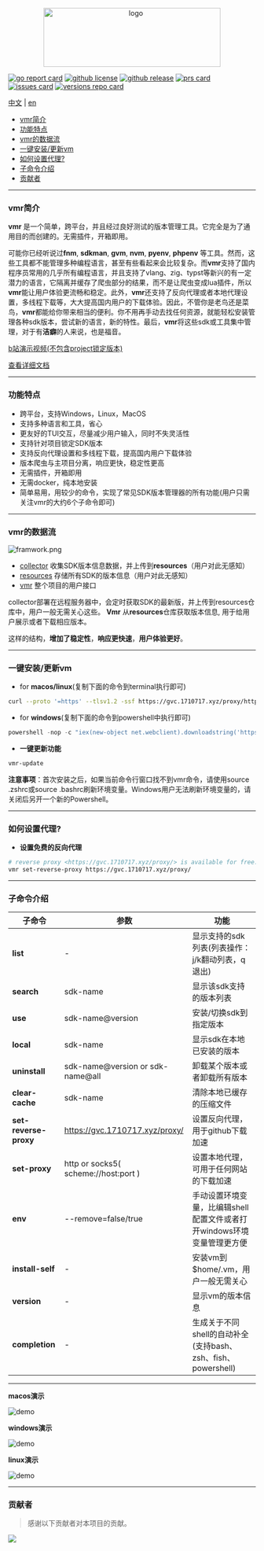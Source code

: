 <p style="" align="center">
  <!-- <img src="https://github.com/moqsien/img_repo/raw/main/vm_header_photo_2.png" alt="logo" width="720" height="240"> -->
  <img src="https://github.com/moqsien/img_repo/raw/main/vmr_logo.png" alt="logo" width="360" height="120">
</p>

[![go report card](https://img.shields.io/badge/go%20report-a+-brightgreen.svg?style=for-the-badge)](https://goreportcard.com/report/github.com/gvcgo/version-manager)
[![github license](https://img.shields.io/github/license/gvcgo/version-manager?style=for-the-badge)](license)
[![github release](https://img.shields.io/github/v/release/gvcgo/version-manager?display_name=tag&style=for-the-badge)](https://github.com/gvcgo/version-manager/releases)
[![prs card](https://img.shields.io/badge/prs-vm-cyan.svg?style=for-the-badge)](https://github.com/gvcgo/version-manager/pulls)
[![issues card](https://img.shields.io/badge/issues-vm-pink.svg?style=for-the-badge)](https://github.com/gvcgo/version-manager/issues)
[![versions repo card](https://img.shields.io/badge/versions-repo-blue.svg?style=for-the-badge)](https://github.com/gvcgo/resources)

[中文](https://github.com/gvcgo/version-manager/blob/main/docs/readmecn.md) | [en](https://github.com/gvcgo/version-manager)

- [vmr简介](#vmr简介)
- [功能特点](#功能特点)
- [vmr的数据流](#vmr的数据流)
- [一键安装/更新vm](#一键安装更新vm)
- [如何设置代理?](#如何设置代理)
- [子命令介绍](#子命令介绍)
- [贡献者](#贡献者)

------
<p id="1"></p>  

### vmr简介

**vmr** 是一个简单，跨平台，并且经过良好测试的版本管理工具。它完全是为了通用目的而创建的。无需插件，开箱即用。

可能你已经听说过**fnm**, **sdkman**, **gvm**, **nvm**, **pyenv**, **phpenv** 等工具。然而，这些工具都不能管理多种编程语言，甚至有些看起来会比较复杂。而**vmr**支持了国内程序员常用的几乎所有编程语言，并且支持了vlang、zig、typst等新兴的有一定潜力的语言，它隔离并缓存了爬虫部分的结果，而不是让爬虫变成lua插件，所以**vmr**能让用户体验更流畅和稳定。此外，**vmr**还支持了反向代理或者本地代理设置，多线程下载等，大大提高国内用户的下载体验。因此，不管你是老鸟还是菜鸟，**vmr**都能给你带来相当的便利。你不用再手动去找任何资源，就能轻松安装管理各种sdk版本，尝试新的语言，新的特性。最后，**vmr**将这些sdk或工具集中管理，对于有**洁癖**的人来说，也是福音。

[b站演示视频(不包含project锁定版本)](https://www.bilibili.com/video/BV1bZ421v7sD/)

[查看详细文档](https://gvcgo.github.io/vmr/)

------

<p id="2"></p>

### 功能特点

- 跨平台，支持Windows，Linux，MacOS
- 支持多种语言和工具，省心
- 更友好的TUI交互，尽量减少用户输入，同时不失灵活性
- 支持针对项目锁定SDK版本
- 支持反向代理设置和多线程下载，提高国内用户下载体验
- 版本爬虫与主项目分离，响应更快，稳定性更高
- 无需插件，开箱即用
- 无需docker，纯本地安装
- 简单易用，用较少的命令，实现了常见SDK版本管理器的所有功能(用户只需关注vmr的大约6个子命令即可)

------

### vmr的数据流

![framwork.png](https://github.com/moqsien/img_repo/raw/main/framework.png)

- [collector](https://github.com/gvcgo/collector) 收集SDK版本信息数据，并上传到**resources**（用户对此无感知）
- [resources](https://github.com/gvcgo/resources) 存储所有SDK的版本信息（用户对此无感知）
- [vmr](https://github.com/gvcgo/version-manager) 整个项目的用户接口

collector部署在远程服务器中，会定时获取SDK的最新版，并上传到resources仓库中，用户一般无需关心这些。
**Vmr** 从**resources**仓库获取版本信息, 用于给用户展示或者下载相应版本。

这样的结构，**增加了稳定性**，**响应更快速**，**用户体验更好**。

------

<p id="4"></p>  

### 一键安装/更新vm
- for **macos/linux**(复制下面的命令到terminal执行即可)
```bash
curl --proto '=https' --tlsv1.2 -ssf https://gvc.1710717.xyz/proxy/https://raw.githubusercontent.com/gvcgo/version-manager/main/scripts/install.sh | sh
```

- for **windows**(复制下面的命令到powershell中执行即可)
```powershell
powershell -nop -c "iex(new-object net.webclient).downloadstring('https://gvc.1710717.xyz/proxy/https://raw.githubusercontent.com/gvcgo/version-manager/main/scripts/install.ps1')"
```

- **一键更新功能**
```bash
vmr-update
```

**注意事项**：首次安装之后，如果当前命令行窗口找不到vmr命令，请使用source .zshrc或source .bashrc刷新环境变量。Windows用户无法刷新环境变量的，请关闭后另开一个新的Powershell。

------

<p id="5"></p> 

### 如何设置代理?

- **设置免费的反向代理**

```bash
# reverse proxy <https://gvc.1710717.xyz/proxy/> is available for free.
vmr set-reverse-proxy https://gvc.1710717.xyz/proxy/
```

------

<p id="6"></p> 

### 子命令介绍

| 子命令 | 参数 | 功能 |
|-------|-------|-------|
| **list** | - | 显示支持的sdk列表(列表操作：j/k翻动列表，q退出) |
| **search** | sdk-name | 显示该sdk支持的版本列表 |
| **use** | sdk-name@version | 安装/切换sdk到指定版本 |
| **local** | sdk-name | 显示sdk在本地已安装的版本 |
| **uninstall** | sdk-name@version or sdk-name@all | 卸载某个版本或者卸载所有版本 |
| **clear-cache** | sdk-name | 清除本地已缓存的压缩文件 |
| **set-reverse-proxy** | https://gvc.1710717.xyz/proxy/ | 设置反向代理，用于github下载加速 |
| **set-proxy** | http or socks5( scheme://host:port ) | 设置本地代理，可用于任何网站的下载加速 |
| **env** | --remove=false/true | 手动设置环境变量，比编辑shell配置文件或者打开windows环境变量管理更方便 |
| **install-self** | - | 安装vm到$home/.vm，用户一般无需关心 |
| **version** | - | 显示vm的版本信息 |
| **completion** | - | 生成关于不同shell的自动补全(支持bash、zsh、fish、powershell) |

------

**macos演示**

<!-- <a href="https://asciinema.org/a/647462" target="_blank"><img src="https://asciinema.org/a/647462.svg" /></a> -->
![demo](https://github.com/moqsien/img_repo/raw/main/vm.gif)

**windows演示**

![demo](https://github.com/moqsien/img_repo/raw/main/vm_win.gif)

**linux演示**

![demo](https://github.com/moqsien/img_repo/raw/main/vm_linux.gif)

------
<p id="9"></p>  

### 贡献者
> 感谢以下贡献者对本项目的贡献。
<a href="https://github.com/gvcgo/version-manager/graphs/contributors">
  <img src="https://contrib.rocks/image?repo=gvcgo/version-manager" />
</a>
